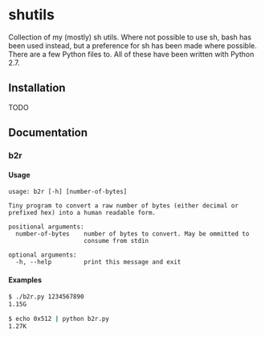 # shutils
Collection of my (mostly) sh utils. Where not possible to use sh, bash has been
used instead, but a preference for sh has been made where possible. There are a
few Python files to. All of these have been written with Python 2.7.

## Installation
TODO

## Documentation
### b2r
#### Usage
```
usage: b2r [-h] [number-of-bytes]

Tiny program to convert a raw number of bytes (either decimal or
prefixed hex) into a human readable form.

positional arguments:
  number-of-bytes    number of bytes to convert. May be ommitted to
                     consume from stdin

optional arguments:
  -h, --help         print this message and exit
```

#### Examples
```sh
$ ./b2r.py 1234567890
1.15G

$ echo 0x512 | python b2r.py
1.27K
```